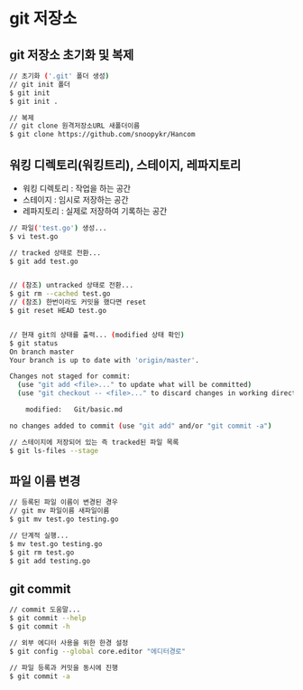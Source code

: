 # git 저장소

## git 저장소 초기화 및 복제
```bash
// 초기화 ('.git' 폴더 생성)
// git init 폴더
$ git init
$ git init .

// 복제
// git clone 원격저장소URL 새폴더이름
$ git clone https://github.com/snoopykr/Hancom
```

## 워킹 디렉토리(워킹트리), 스테이지, 레파지토리

- 워킹 디렉토리 : 작업을 하는 공간
- 스테이지 : 임시로 저장하는 공간
- 레파지토리 : 실제로 저장하여 기록하는 공간

```bash
// 파일('test.go') 생성...
$ vi test.go

// tracked 상태로 전환...
$ git add test.go


// (참조) untracked 상태로 전환...
$ git rm --cached test.go
// (참조) 한번이라도 커밋을 했다면 reset
$ git reset HEAD test.go


// 현재 git의 상태를 출력... (modified 상태 확인)
$ git status
On branch master
Your branch is up to date with 'origin/master'.

Changes not staged for commit:
  (use "git add <file>..." to update what will be committed)
  (use "git checkout -- <file>..." to discard changes in working directory)

	modified:   Git/basic.md

no changes added to commit (use "git add" and/or "git commit -a")

// 스테이지에 저장되어 있는 즉 tracked된 파일 목록
$ git ls-files --stage
```

## 파일 이름 변경
```bash
// 등록된 파일 이름이 변경된 경우
// git mv 파일이름 새파일이름
$ git mv test.go testing.go

// 단계적 실행...
$ mv test.go testing.go
$ git rm test.go
$ git add testing.go
```

## git commit
```bash
// commit 도움말...
$ git commit --help
$ git commit -h

// 외부 에디터 사용을 위한 한경 설정
$ git config --global core.editor "에디터경로"

// 파일 등록과 커밋을 동시에 진행
$ git commit -a
```
